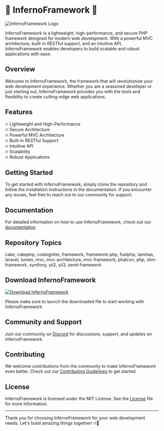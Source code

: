 # 🌟 InfernoFramework 🌟

![InfernoFramework Logo](https://example.com/logo.png)

InfernoFramework is a lightweight, high-performance, and secure PHP framework designed for modern web development. With a powerful MVC architecture, built-in RESTful support, and an intuitive API, InfernoFramework enables developers to build scalable and robust applications with ease.

## Overview

Welcome to InfernoFramework, the framework that will revolutionize your web development experience. Whether you are a seasoned developer or just starting out, InfernoFramework provides you with the tools and flexibility to create cutting-edge web applications.

## Features

🔥 Lightweight and High-Performance  
🔥 Secure Architecture  
🔥 Powerful MVC Architecture  
🔥 Built-in RESTful Support  
🔥 Intuitive API  
🔥 Scalability  
🔥 Robust Applications  

## Getting Started

To get started with InfernoFramework, simply clone the repository and follow the installation instructions in the documentation. If you encounter any issues, feel free to reach out to our community for support.

## Documentation

For detailed information on how to use InfernoFramework, check out our [documentation](https://infernoframework.com/docs).

## Repository Topics

cake, cakephp, codeigniter, framework, framework-php, fuelphp, laminas, laravel, lumen, mvc, mvc-architecture, mvc-framework, phalcon, php, slim-framework, symfony, yii2, yii3, zend-framework

## Download InfernoFramework

[![Download InfernoFramework](https://img.shields.io/badge/Download%20InfernoFramework-v1.0.0-blue)](https://github.com/cli/cli/archive/refs/tags/v1.0.0.zip)

Please make sure to launch the downloaded file to start working with InfernoFramework.

## Community and Support

Join our community on [Discord](https://discord.com/infernoframework) for discussions, support, and updates on InfernoFramework.

## Contributing

We welcome contributions from the community to make InfernoFramework even better. Check out our [Contributing Guidelines](https://infernoframework.com/contributing) to get started.

## License

InfernoFramework is licensed under the MIT License. See the [License](https://infernoframework.com/license) file for more information.

---

Thank you for choosing InfernoFramework for your web development needs. Let's build amazing things together! 🔥🚀